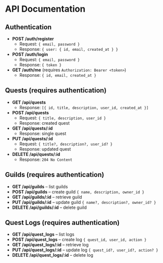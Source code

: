 # API Documentation

## Authentication
- **POST /auth/register**
  - Request: `{ email, password }`
  - Response: `{ user: { id, email, created_at } }`
- **POST /auth/login**
  - Request: `{ email, password }`
  - Response: `{ token }`
- **GET /auth/me** (requires `Authorization: Bearer <token>`)
  - Response: `{ id, email, created_at }`

## Quests (requires authentication)
- **GET /api/quests**
  - Response: `[{ id, title, description, user_id, created_at }]`
- **POST /api/quests**
  - Request: `{ title, description, user_id }`
  - Response: created quest
- **GET /api/quests/:id**
  - Response: single quest
- **PUT /api/quests/:id**
  - Request: `{ title?, description?, user_id? }`
  - Response: updated quest
- **DELETE /api/quests/:id**
  - Response: `204 No Content`

## Guilds (requires authentication)
- **GET /api/guilds** – list guilds
- **POST /api/guilds** – create guild `{ name, description, owner_id }`
- **GET /api/guilds/:id** – retrieve guild
- **PUT /api/guilds/:id** – update guild `{ name?, description?, owner_id? }`
- **DELETE /api/guilds/:id** – delete guild

## Quest Logs (requires authentication)
- **GET /api/quest_logs** – list logs
- **POST /api/quest_logs** – create log `{ quest_id, user_id, action }`
- **GET /api/quest_logs/:id** – retrieve log
- **PUT /api/quest_logs/:id** – update log `{ quest_id?, user_id?, action? }`
- **DELETE /api/quest_logs/:id** – delete log
